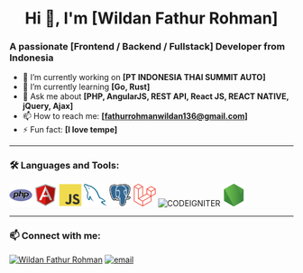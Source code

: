 <h1 align="center">Hi 👋, I'm [Wildan Fathur Rohman]</h1>
<h3 align="left">A passionate [Frontend / Backend / Fullstack] Developer from Indonesia</h3>

- 🔭 I’m currently working on **[PT INDONESIA THAI SUMMIT AUTO]**
- 🌱 I’m currently learning **[Go, Rust]**
- 💬 Ask me about **[PHP, AngularJS, REST API, React JS, REACT NATIVE, jQuery, Ajax]**
- 📫 How to reach me: **[fathurrohmanwildan136@gmail.com]**
- ⚡ Fun fact: **[I love tempe]**

---

### 🛠️ Languages and Tools:

<p align="left">
  <img src="https://raw.githubusercontent.com/devicons/devicon/master/icons/php/php-original.svg" alt="PHP" width="40" height="40"/>
  <img src="https://raw.githubusercontent.com/devicons/devicon/master/icons/angularjs/angularjs-original.svg" alt="AngularJS" width="40" height="40"/>
  <img src="https://raw.githubusercontent.com/devicons/devicon/master/icons/javascript/javascript-original.svg" alt="JavaScript" width="40" height="40"/>
  <img src="https://raw.githubusercontent.com/devicons/devicon/master/icons/mysql/mysql-original.svg" alt="MySQL" width="40" height="40"/>
  <img src="https://raw.githubusercontent.com/devicons/devicon/master/icons/postgresql/postgresql-original.svg" alt="PostgreSQL" width="40" height="40"/>
  <img src="https://raw.githubusercontent.com/devicons/devicon/master/icons/laravel/laravel-original.svg" alt="LARAVEL" width="40" height="40"/>
  <img src="https://cdn.jsdelivr.net/gh/devicons/devicon@latest/icons/codeigniter/codeigniter-plain.svg"  alt="CODEIGNITER" width="40" height="40"/>
 <img src="https://raw.githubusercontent.com/devicons/devicon/master/icons/nodejs/nodejs-original.svg" alt="Node JS" width="40" height="40"/>
</p>



---

### 📫 Connect with me:

<p align="left">
  <a href="https://www.linkedin.com/in/wildan-fathur-rohman-96151a176/" target="blank"><img align="center" src="https://cdn.jsdelivr.net/npm/simple-icons@v3/icons/linkedin.svg" alt="Wildan Fathur Rohman" height="30" width="30" /></a>
  <a href="mailto:youremail@example.com"><img align="center" src="https://cdn.jsdelivr.net/npm/simple-icons@v3/icons/gmail.svg" alt="email" height="30" width="30" /></a>
</p>
